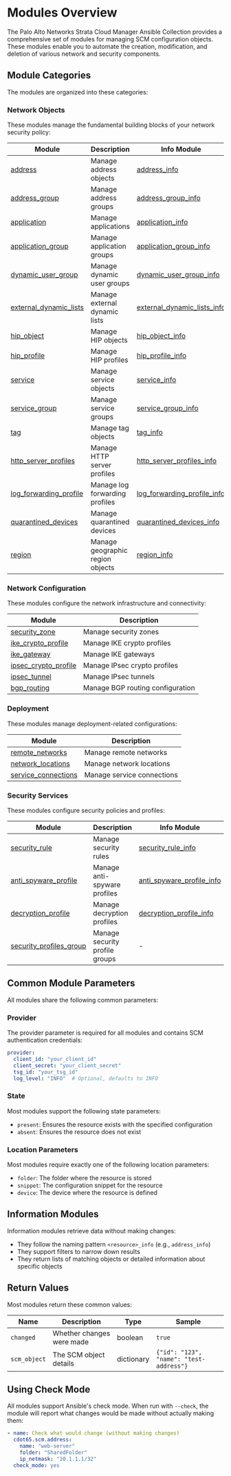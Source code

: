 # Modules Overview

The Palo Alto Networks Strata Cloud Manager Ansible Collection provides a comprehensive set of modules for managing SCM
configuration objects. These modules enable you to automate the creation, modification, and deletion of various network
and security components.

## Module Categories

The modules are organized into these categories:

### Network Objects

These modules manage the fundamental building blocks of your network security policy:

| Module | Description | Info Module |
|--------|-------------|------------|
| [address](address.md) | Manage address objects | [address_info](address_info.md) |
| [address_group](address_group.md) | Manage address groups | [address_group_info](address_group_info.md) |
| [application](application.md) | Manage applications | [application_info](application_info.md) |
| [application_group](application_group.md) | Manage application groups | [application_group_info](application_group_info.md) |
| [dynamic_user_group](dynamic_user_group.md) | Manage dynamic user groups | [dynamic_user_group_info](dynamic_user_group_info.md) |
| [external_dynamic_lists](external_dynamic_lists.md) | Manage external dynamic lists | [external_dynamic_lists_info](external_dynamic_lists_info.md) |
| [hip_object](hip_object.md) | Manage HIP objects | [hip_object_info](hip_object_info.md) |
| [hip_profile](hip_profile.md) | Manage HIP profiles | [hip_profile_info](hip_profile_info.md) |
| [service](service.md) | Manage service objects | [service_info](service_info.md) |
| [service_group](service_group.md) | Manage service groups | [service_group_info](service_group_info.md) |
| [tag](tag.md) | Manage tag objects | [tag_info](tag_info.md) |
| [http_server_profiles](http_server_profiles.md) | Manage HTTP server profiles | [http_server_profiles_info](http_server_profiles_info.md) |
| [log_forwarding_profile](log_forwarding_profile.md) | Manage log forwarding profiles | [log_forwarding_profile_info](log_forwarding_profile_info.md) |
| [quarantined_devices](quarantined_devices.md) | Manage quarantined devices | [quarantined_devices_info](quarantined_devices_info.md) |
| [region](region.md) | Manage geographic region objects | [region_info](region_info.md) |

### Network Configuration

These modules configure the network infrastructure and connectivity:

| Module | Description |
|--------|-------------|
| [security_zone](security_zone.md) | Manage security zones |
| [ike_crypto_profile](ike_crypto_profile.md) | Manage IKE crypto profiles |
| [ike_gateway](ike_gateway.md) | Manage IKE gateways |
| [ipsec_crypto_profile](ipsec_crypto_profile.md) | Manage IPsec crypto profiles |
| [ipsec_tunnel](ipsec_tunnel.md) | Manage IPsec tunnels |
| [bgp_routing](bgp_routing.md) | Manage BGP routing configuration |

### Deployment

These modules manage deployment-related configurations:

| Module | Description |
|--------|-------------|
| [remote_networks](remote_networks.md) | Manage remote networks |
| [network_locations](network_locations.md) | Manage network locations |
| [service_connections](service_connections.md) | Manage service connections |

### Security Services

These modules configure security policies and profiles:

| Module | Description | Info Module |
|--------|-------------|------------|
| [security_rule](security_rule.md) | Manage security rules | [security_rule_info](security_rule_info.md) |
| [anti_spyware_profile](anti_spyware_profile.md) | Manage anti-spyware profiles | [anti_spyware_profile_info](anti_spyware_profile_info.md) |
| [decryption_profile](decryption_profile.md) | Manage decryption profiles | [decryption_profile_info](decryption_profile_info.md) |
| [security_profiles_group](security_profiles_group.md) | Manage security profile groups | - |

## Common Module Parameters

All modules share the following common parameters:

### Provider

The provider parameter is required for all modules and contains SCM authentication credentials:

```yaml
provider:
  client_id: "your_client_id"
  client_secret: "your_client_secret"
  tsg_id: "your_tsg_id"
  log_level: "INFO"  # Optional, defaults to INFO
```

### State

Most modules support the following state parameters:

- `present`: Ensures the resource exists with the specified configuration
- `absent`: Ensures the resource does not exist

### Location Parameters

Most modules require exactly one of the following location parameters:

- `folder`: The folder where the resource is stored
- `snippet`: The configuration snippet for the resource
- `device`: The device where the resource is defined

## Information Modules

Information modules retrieve data without making changes:

- They follow the naming pattern `<resource>_info` (e.g., `address_info`)
- They support filters to narrow down results
- They return lists of matching objects or detailed information about specific objects

## Return Values

Most modules return these common values:

| Name         | Description               | Type       | Sample                                  |
|--------------|---------------------------|------------|-----------------------------------------|
| `changed`    | Whether changes were made | boolean    | `true`                                  |
| `scm_object` | The SCM object details    | dictionary | `{"id": "123", "name": "test-address"}` |

## Using Check Mode

All modules support Ansible's check mode. When run with `--check`, the module will report what changes would be made
without actually making them:

```yaml
- name: Check what would change (without making changes)
  cdot65.scm.address:
    name: "web-server"
    folder: "SharedFolder"
    ip_netmask: "10.1.1.1/32"
  check_mode: yes
```
